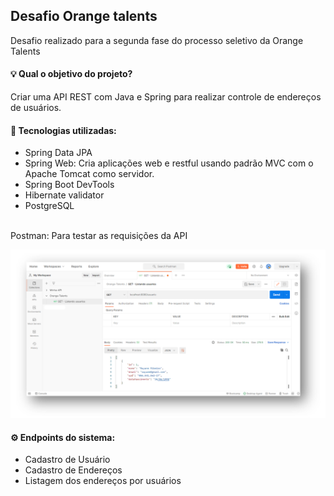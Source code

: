 ## Desafio Orange talents

Desafio realizado para a segunda fase do processo seletivo da Orange Talents

#### 💡 Qual o objetivo do projeto?
Criar uma API REST com Java e Spring para realizar controle de endereços de usuários.

#### 🤖 Tecnologias utilizadas:
<ul>
  <li>Spring Data JPA</li>
  <li>Spring Web: Cria aplicações web e restful usando padrão MVC com o Apache Tomcat como servidor. </li>
  <li>Spring Boot DevTools </li>
  <li>Hibernate validator</li>
  <li>PostgreSQL </li>
</ul> 
<br>
Postman: Para testar as requisições da API

![Print da tela do postman listando um Usuário](https://github.com/Rayane420/desafio-orange/blob/main/Postman.png)

#### ⚙️ Endpoints do sistema:
<ul>
  <li>Cadastro de Usuário</li>
  <li>Cadastro de Endereços</li>
  <li>Listagem dos endereços por usuários</li>
</ul>
